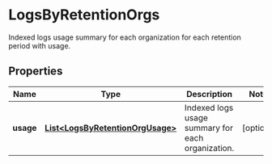 

# LogsByRetentionOrgs

Indexed logs usage summary for each organization for each retention period with usage.

## Properties

Name | Type | Description | Notes
------------ | ------------- | ------------- | -------------
**usage** | [**List&lt;LogsByRetentionOrgUsage&gt;**](LogsByRetentionOrgUsage.md) | Indexed logs usage summary for each organization. |  [optional]



